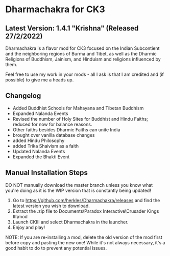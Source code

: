 # Dharmachakra for CK3

## Latest Version: 1.4.1 "Krishna" (Released 27/2/2022)

Dharmachakra is a flavor mod for CK3 focused on the Indian Subcontient and the neighboring regions of Burma and Tibet, as well as the Dharmic Religions of Buddhism, Jainism, and Hinduism and religions influenced by them.

Feel free to use my work in your mods - all I ask is that I am credited and (if possible) to give me a heads up.

## Changelog

- Added Buddhist Schools for Mahayana and Tibetan Buddhism
- Expanded Nalanda Events
- Revised the number of Holy Sites for Buddhist and Hindu Faiths; reduced for now for balance reasons.
- Other faiths besides Dharmic Faiths can unite India
- brought over vanilla database changes
- added Hindu Philosophy
- added Trika Shaivism as a faith
- Updated Nalanda Events
- Expanded the Bhakti Event

## Manual Installation Steps

DO NOT manually download the master branch unless you know what you're doing as it is the WIP version that is constantly being updated!

1. Go to <https://github.com/herkles/Dharmachakra/releases> and find the latest version you wish to download.
2. Extract the .zip file to Documents\Paradox Interactive\Crusader Kings III\mod
3. Launch CKIII and select Dharmachakra in the launcher.
4. Enjoy and play!

NOTE: If you are re-installing a mod, delete the old version of the mod first before copy and pasting the new one! While it's not always necessary, it's a good habit to do to prevent any potential issues.
